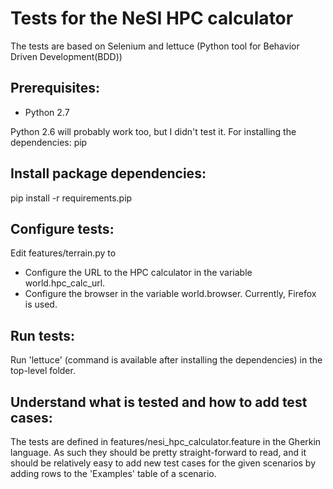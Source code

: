 Tests for the NeSI HPC calculator
=================================

The tests are based on Selenium and lettuce (Python tool for Behavior Driven Development(BDD))

Prerequisites:
--------------
* Python 2.7

Python 2.6 will probably work too, but I didn't test it.
For installing the dependencies: pip

Install package dependencies:
-----------------------------
pip install -r requirements.pip

Configure tests:
----------------
Edit features/terrain.py to
* Configure the URL to the HPC calculator in the variable world.hpc_calc_url.
* Configure the browser in the variable world.browser. Currently, Firefox is used.

Run tests:
----------
Run 'lettuce' (command is available after installing the dependencies) in the top-level folder.

Understand what is tested and how to add test cases:
----------------------------------------------------
The tests are defined in features/nesi_hpc_calculator.feature in the Gherkin language.
As such they should be pretty straight-forward to read, and it should be relatively easy to add
new test cases for the given scenarios by adding rows to the 'Examples' table of a scenario.


